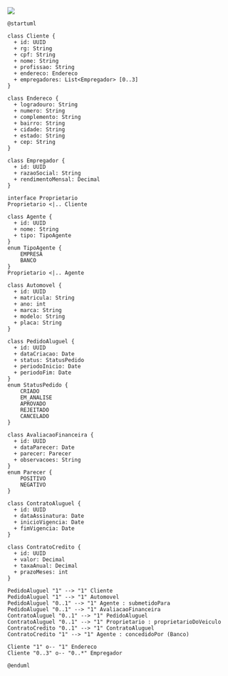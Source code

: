 [![](https://img.plantuml.biz/plantuml/svg/XLLDRzim3Bq7o7yGUje74cpOBIYAkeuxU6WR8sbp6OQ1bPb0W6GPabmCxVRVH_ahifEWbpYadiZ7Hr6wjWwCgvISJgOJBi5Q5ak1XKFsDfqmzfc9VC6Udj9bOvdzWcsS4SM-iNcv6peAhN3eAOtU2Mj13zrOv6YGapTf_xL-LHhSGwuDsWMx4zPT9hthYltyCfz_-pMT_3iGxlPtZANU6m9NPfIng1IEVLohKgAYWaSBpo3C4LZaa8-gGn8m7-EmF3X2edqTPyI5Lz0RpGN8OK13OecQv3qMrgykaGi5iWqlg5zc1nnPPdHf159J1UaPMkpoxtpUDVV0ATgVR_PnBvqegTP7-ctsrVcHX0ryx8rvC6F9VRPEDb5htKGFyOhL6uvfTT5wLfNJIh-WF4rC0N7YbOGXEoY876dHWGmV0PJEKOwQLKe8OK6xCin5hYDPxQjpH79m41j14IZg4dm9tardmbNM1_NV9awR3QdcNAU5u6AmfLsu5QhpTig6GNfjutKQBLUTph-ZX-WktIID7MNhrRPVNIS_alInDsDgGt979XlK6hs0hCku5GKK78M1ynLdGEE6Pa2_SxLhZLS_MpGlm3NQWS9rNIsoISDOjjgaZ-csfVcGV8yQAo0Pwy8PSE-t9BAMod2LWP2Zg4NV2ZfhD6BXoaweiVj4sjXG3vm-dPRqqoQOotfQu0z4HJMOr-P6X5UQPEjLgOzhdMnut2w-Nh3PxAh-zaDx7j8Fp168xiiGrupeWjdgMQ4Z8BK1tjjqV3Ycat4pHdi60Tz7XpV2mZyPlRdKM_IphWz1kaQCWenodC2V4e9hgiXppUXQ_d13zUcFlXtTC-Z1UZQhluUNgb_rpr4BeB-VBe9BtaUvffkxVbt_0m00)](https://editor.plantuml.com/uml/XLLDRzim3Bq7o7yGUje74cpOBIYAkeuxU6WR8sbp6OQ1bPb0W6GPabmCxVRVH_ahifEWbpYadiZ7Hr6wjWwCgvISJgOJBi5Q5ak1XKFsDfqmzfc9VC6Udj9bOvdzWcsS4SM-iNcv6peAhN3eAOtU2Mj13zrOv6YGapTf_xL-LHhSGwuDsWMx4zPT9hthYltyCfz_-pMT_3iGxlPtZANU6m9NPfIng1IEVLohKgAYWaSBpo3C4LZaa8-gGn8m7-EmF3X2edqTPyI5Lz0RpGN8OK13OecQv3qMrgykaGi5iWqlg5zc1nnPPdHf159J1UaPMkpoxtpUDVV0ATgVR_PnBvqegTP7-ctsrVcHX0ryx8rvC6F9VRPEDb5htKGFyOhL6uvfTT5wLfNJIh-WF4rC0N7YbOGXEoY876dHWGmV0PJEKOwQLKe8OK6xCin5hYDPxQjpH79m41j14IZg4dm9tardmbNM1_NV9awR3QdcNAU5u6AmfLsu5QhpTig6GNfjutKQBLUTph-ZX-WktIID7MNhrRPVNIS_alInDsDgGt979XlK6hs0hCku5GKK78M1ynLdGEE6Pa2_SxLhZLS_MpGlm3NQWS9rNIsoISDOjjgaZ-csfVcGV8yQAo0Pwy8PSE-t9BAMod2LWP2Zg4NV2ZfhD6BXoaweiVj4sjXG3vm-dPRqqoQOotfQu0z4HJMOr-P6X5UQPEjLgOzhdMnut2w-Nh3PxAh-zaDx7j8Fp168xiiGrupeWjdgMQ4Z8BK1tjjqV3Ycat4pHdi60Tz7XpV2mZyPlRdKM_IphWz1kaQCWenodC2V4e9hgiXppUXQ_d13zUcFlXtTC-Z1UZQhluUNgb_rpr4BeB-VBe9BtaUvffkxVbt_0m00)

``` plantuml
@startuml

class Cliente {
  + id: UUID
  + rg: String
  + cpf: String
  + nome: String
  + profissao: String
  + endereco: Endereco
  + empregadores: List<Empregador> [0..3]
}

class Endereco {
  + logradouro: String
  + numero: String
  + complemento: String
  + bairro: String
  + cidade: String
  + estado: String
  + cep: String
}

class Empregador {
  + id: UUID
  + razaoSocial: String
  + rendimentoMensal: Decimal
}

interface Proprietario
Proprietario <|.. Cliente

class Agente {
  + id: UUID
  + nome: String
  + tipo: TipoAgente
}
enum TipoAgente { 
    EMPRESA 
    BANCO 
}
Proprietario <|.. Agente

class Automovel {
  + id: UUID
  + matricula: String
  + ano: int
  + marca: String
  + modelo: String
  + placa: String
}

class PedidoAluguel {
  + id: UUID
  + dataCriacao: Date
  + status: StatusPedido
  + periodoInicio: Date
  + periodoFim: Date
}
enum StatusPedido { 
    CRIADO
    EM_ANALISE
    APROVADO
    REJEITADO
    CANCELADO 
}

class AvaliacaoFinanceira {
  + id: UUID
  + dataParecer: Date
  + parecer: Parecer
  + observacoes: String
}
enum Parecer {
    POSITIVO
    NEGATIVO
}

class ContratoAluguel {
  + id: UUID
  + dataAssinatura: Date
  + inicioVigencia: Date
  + fimVigencia: Date
}

class ContratoCredito {
  + id: UUID
  + valor: Decimal
  + taxaAnual: Decimal
  + prazoMeses: int
}

PedidoAluguel "1" --> "1" Cliente
PedidoAluguel "1" --> "1" Automovel
PedidoAluguel "0..1" --> "1" Agente : submetidoPara
PedidoAluguel "0..1" --> "1" AvaliacaoFinanceira
ContratoAluguel "0..1" --> "1" PedidoAluguel
ContratoAluguel "0..1" --> "1" Proprietario : proprietarioDoVeiculo
ContratoCredito "0..1" --> "1" ContratoAluguel
ContratoCredito "1" --> "1" Agente : concedidoPor (Banco)

Cliente "1" o-- "1" Endereco
Cliente "0..3" o-- "0..*" Empregador

@enduml
```